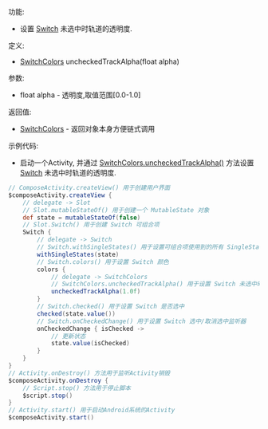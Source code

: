 功能:

+ 设置 [Switch](/API/UI/Compose/Widget/Switch/README.md) 未选中时轨道的透明度.

定义:

+ [SwitchColors](/API/UI/Compose/Theme/Color/SwitchColors/README.md) uncheckedTrackAlpha(float alpha)

参数:

+ float alpha - 透明度,取值范围[0.0-1.0]

返回值:

+ [SwitchColors](/API/UI/Compose/Theme/Color/SwitchColors/README.md) - 返回对象本身方便链式调用

示例代码:

+ 启动一个Activity,
  并通过 [SwitchColors.uncheckedTrackAlpha()](/API/UI/Compose/Theme/Color/SwitchColors/README.md?id=uncheckedTrackAlpha)
  方法设置 [Switch](/API/UI/Compose/Widget/Switch/README.md) 未选中时轨道的透明度.

```groovy
// ComposeActivity.createView() 用于创建用户界面
$composeActivity.createView {
    // delegate -> Slot
    // Slot.mutableStateOf() 用于创建一个 MutableState 对象
    def state = mutableStateOf(false)
    // Slot.Switch() 用于创建 Switch 可组合项
    Switch {
        // delegate -> Switch
        // Switch.withSingleStates() 用于设置可组合项使用到的所有 SingleState
        withSingleStates(state)
        // Switch.colors() 用于设置 Switch 颜色
        colors {
            // delegate -> SwitchColors
            // SwitchColors.uncheckedTrackAlpha() 用于设置 Switch 未选中时轨道的透明度
            uncheckedTrackAlpha(1.0f)
        }
        // Switch.checked() 用于设置 Switch 是否选中
        checked(state.value())
        // Switch.onCheckedChange() 用于设置 Switch 选中/取消选中监听器
        onCheckedChange { isChecked ->
            // 更新状态
            state.value(isChecked)
        }
    }
}
// Activity.onDestroy() 方法用于监听Activity销毁
$composeActivity.onDestroy {
    // Script.stop() 方法用于停止脚本
    $script.stop()
}
// Activity.start() 用于启动Android系统的Activity
$composeActivity.start()
```